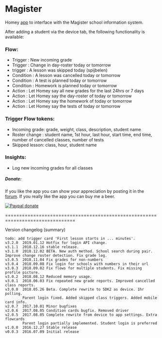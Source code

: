 # Magister #

Homey [app] to interface with the Magister school information system.

After adding a student via the device tab, the following functionality is
available:

### Flow: ###
- Trigger   : New incoming grade
- Trigger   : Change in day-roster today or tomorrow
- trigger   : A lesson was skipped today (spijbelen)
- Condition : A lesson was cancelled today or tomorrow
- Condition : A test is planned today or tomorrow
- Condition : Homework is planned today or tomorrow
- Action    : Let Homey say all new grades for the last 24hrs or 7 days
- Action    : Let Homey say the day-roster of today or tomorrow
- Action    : Let Homey say the homework of today or tomorrow
- Action    : Let Homey say the tests of today or tomorrow

### Trigger Flow tokens: ###
- Incoming grade: grade, weight, class, description, student name
- Roster change : student name, 1st hour, last hour, start time, end time,
                  number of cancelled classes, number of tests
- Skipped lesson: class, hour, student name

### Insights: ###
- Log new incoming grades for all classes

##### Donate: #####
If you like the app you can show your appreciation by posting it in the [forum].
If you really like the app you can buy me a beer.

[![Paypal donate][pp-donate-image]][pp-donate-link]

===============================================================================

Version changelog (summary)
```
todo: add trigger card 'First lesson starts in ... minutes'. 
v3.2.0  2019.01.12 Hotfix for login API change.
v3.1.1  2018.12.16 stable release.
v3.1.0  2018.12.02 BETA. New auth method. School search during pair. Improve change roster detection. Fix grade log.
v3.0.5  2018.11.04 Fix grades for non-numbers
v3.0.4  2018.09.08 Fix login for schools with numbers in their url
v3.0.3  2018.09.02 Fix flows for multiple students. Fix missing profile picture.
v3.0.2  2018.08.12 Reduced memory usage.
v3.0.1  2018.06.03 Fix repeated new grade reports. Improved cancelled class reports.
v3.0.0  2018.05.26 Beta. Complete rewrite to SDK2 as device. 1hr polling.
        Parent login fixed. Added skipped class triggers. Added mobile card info.
v2.0.7  2017.10.01 Minor bugfixes
v2.0.6  2017.08.05 Condition cards bugfix. Removed driver
v2.0.5  2017.08.05 Complete rewrite from device to app settings. Extra flowcards
        Parent login partially implemented. Student login is preferred
v1.0.0  2016.12.27 Stable release
v0.0.3  2016.07.09 Initial release
```

[app]: https://apps.athom.com/app/com.gruijter.magister
[forum]: https://community.athom.com/t/595
[pp-donate-link]: https://www.paypal.com/cgi-bin/webscr?cmd=_s-xclick&hosted_button_id=YGTW25KRKEADE
[pp-donate-image]: https://www.paypalobjects.com/en_US/i/btn/btn_donate_SM.gif
